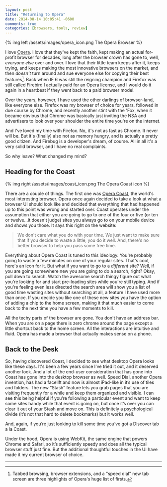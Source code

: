 ```yaml
---
layout: post
title: "Returning to Opera"
date: 2014-08-14 10:05:41 -0600
comments: true
categories: [browsers, tools, review]
---
```


{% img left /assets/images/opera_icon.png The Opera Browser %}

I love [Opera](http://www.opera.com). I love that they've kept the faith, kept making an actual for-profit browser for decades, long after the browser crown has gone to, well,  *everyone else* over and over. I love that their little team keeps after it, keeps trying, and keeps making the most innovative browsers on the market, and then *doesn't* turn around and sue everyone else for copying their best features[^bestFeatures]. Back when IE 6 was still the reigning champion and Firefox was still called Firebird I actually paid for an Opera license, and I would do it again in a heartbeat if they went back to a paid browser model. 

[^bestFeatures]: Tabbed browsing, browser extensions, and a "speed dial" new tab screen are three highlights of Opera's huge list of firsts. 

Over the years, however, I have used the other darlings of browser-land, like everyone else. Firefox was my browser of choice for years, followed in due course by Chrome, and recently another stint with the 'Fox, when it became obvious that Chrome was basically just inviting the NSA and advertisers to look over your shoulder the entire time you're on the internet. 

And I've loved my time with Firefox. No, it's not as fast as Chrome. It never will be. But it's (finally) also not as memory hungry, and is actually a pretty good citizen. And Firebug is a developer's dream, of course. All in all it's a very solid browser, and I have no real complaints. 

So why leave? What changed my mind? 

## Heading for the Coast

{% img right /assets/images/coast_icon.png The Opera Coast icon %}

There are a couple of things. The first one was [Opera Coast](http://operacoast.com), the world's most interesting browser. Opera once again decided to take a look at what a browser UI should look like and decided that everything that had happened up to this point was wrong and started over. Coast operates under the assumption that either you are going to go to one of the four or five (or ten or twelve...it doesn't judge) sites you always go to on your mobile device and shows you those. It says this right on the website:

> We don't care what you do with your time. We just want to make sure that if you decide to waste a little, you do it well. And, there's no better browser to help you pass some free time.

Everything about Opera Coast is tuned to this ideology. You're probably going to waste a few minutes on one of your regular sites. That's cool, here's an icon for it. But what if you want to go to a *different* site? Well, if you are going somewhere new you are going to do a search, right? Okay, pull down to search. Watch the awesome search thingy figure out what you're looking for and start pre-loading sites while you're still typing. And if you're feeling even less directed the search area will show you a list of good time wasting sites without searching at all, a feature I have used more than once. If you decide you like one of these new sites you have the option of adding a chip to the home screen, making it that much easier to come back to the next time you have a few moments to kill. 

All the techy parts of the browser are gone. You don't have an address bar. When you are on a page there is zero chrome around the page except a little shortcut back to the home screen. All the interactions are intuitive and fluid. Opera has made a browser that actually makes sense on a phone. 

## Back to the Desk

So, having discovered Coast, I decided to see what desktop Opera looks like these days. It's been a few years since I've tried it out, and it deserved another look. And a lot of the end-user consideration that has gone into Coast has gone into the desktop browser as well. Speed Dial, another Opera invention, has had a facelift and now is almost iPad-like in it’s use of tiles and folders. The new “Stash” feature lets you grab pages that you are visiting frequently for a while and keep them organized and visible. I can see this being helpful if you’re following a particular event and want to keep some sites handy while that event is going on, but once it’s over you can clear it out of your Stash and move on. This is definitely a psychological divide (it’s not that hard to delete bookmarks) but it works well. 

 And, again, if you’re just looking to kill some time you’ve got a Discover tab a la Coast. 

Under the hood, Opera is using WebKit, the same engine that powers Chrome and Safari, so it’s sufficiently speedy and does all the typical browser stuff just fine. But the additional thoughtful touches in the UI have made it my current browser of choice. 

* * *